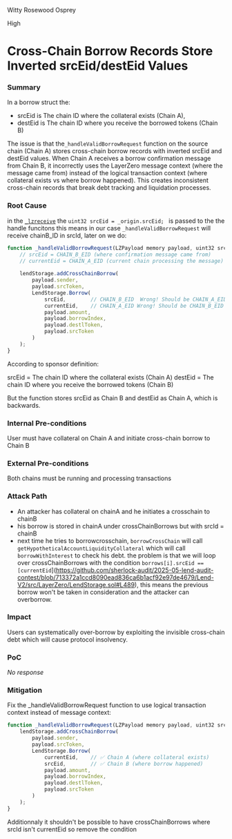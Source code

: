 Witty Rosewood Osprey

High

# Cross-Chain Borrow Records Store Inverted srcEid/destEid Values

### Summary

In a borrow struct the:
- srcEid is  The chain ID where the collateral exists (Chain A),
- destEid is The chain ID where you receive the borrowed tokens (Chain B)

The issue is that the`_handleValidBorrowRequest` function on the source chain (Chain A) stores cross-chain borrow records with inverted srcEid and destEid values. When Chain A receives a borrow confirmation message from Chain B, it incorrectly uses the LayerZero message context (where the message came from) instead of the logical transaction context (where collateral exists vs where borrow happened). This creates inconsistent cross-chain records that break debt tracking and liquidation processes.


### Root Cause

in the [`_lzreceive`](https://github.com/sherlock-audit/2025-05-lend-audit-contest/blob/713372a1ccd8090ead836ca6b1acf92e97de4679/Lend-V2/src/LayerZero/CrossChainRouter.sol#L769) the `uint32 srcEid = _origin.srcEid; ` is passed to the the handle funcitons this means in our case `_handleValidBorrowRequest` will receive chainB_ID in srcId, later on we do:
```javascript
function _handleValidBorrowRequest(LZPayload memory payload, uint32 srcEid) private {
    // srcEid = CHAIN_B_EID (where confirmation message came from)
    // currentEid = CHAIN_A_EID (current chain processing the message)
    
    lendStorage.addCrossChainBorrow(
        payload.sender,
        payload.srcToken,
        LendStorage.Borrow(
            srcEid,        // CHAIN_B_EID  Wrong! Should be CHAIN_A_EID
            currentEid,    // CHAIN_A_EID Wrong! Should be CHAIN_B_EID
            payload.amount,
            payload.borrowIndex,
            payload.destlToken,
            payload.srcToken
        )
    );
}
```
According to sponsor definition:

srcEid = The chain ID where the collateral exists (Chain A)
destEid = The chain ID where you receive the borrowed tokens (Chain B)

But the function stores srcEid as Chain B and destEid as Chain A, which is backwards.

### Internal Pre-conditions

User must have collateral on Chain A and initiate cross-chain borrow to Chain B


### External Pre-conditions

Both chains must be running and processing transactions


### Attack Path

- An attacker has collateral on chainA and he initiates a crosschain to chainB
- his borrow is stored in chainA under crossChainBorrows but with srcId = chainB
- next time he tries to borrowcrosschain, `borrowCrossChain` will call `getHypotheticalAccountLiquidityCollateral` which will call `borrowWithInterest` to check his debt. the problem is that we will loop over crossChainBorrows with the condition `borrows[i].srcEid == [currentEid`](https://github.com/sherlock-audit/2025-05-lend-audit-contest/blob/713372a1ccd8090ead836ca6b1acf92e97de4679/Lend-V2/src/LayerZero/LendStorage.sol#L489), this means the previous borrow won't be taken in consideration and the attacker can overborrow.

### Impact

Users can systematically over-borrow by exploiting the invisible cross-chain debt which will cause protocol insolvency.

### PoC

_No response_

### Mitigation

Fix the _handleValidBorrowRequest function to use logical transaction context instead of message context:
```javascript
function _handleValidBorrowRequest(LZPayload memory payload, uint32 srcEid) private {
    lendStorage.addCrossChainBorrow(
        payload.sender,
        payload.srcToken,
        LendStorage.Borrow(
            currentEid,    // ✅ Chain A (where collateral exists)
            srcEid,        // ✅ Chain B (where borrow happened)
            payload.amount,
            payload.borrowIndex,
            payload.destlToken,
            payload.srcToken
        )
    );
}
```
Additionnaly it shouldn't be possible to have crossChainBorrows where srcId isn't currentEid so remove the condition